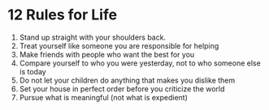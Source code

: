 # 12 Rules for Life

1. Stand up straight with your shoulders back.
2. Treat yourself like someone you are responsible for helping
3. Make friends with people who want the best for you
4. Compare yourself to who you were yesterday, not to who someone else is today
5. Do not let your children do anything that makes you dislike them
6. Set your house in perfect order before you criticize the world
7. Pursue what is meaningful (not what is expedient)
<!--stackedit_data:
eyJoaXN0b3J5IjpbMTAyNzY5NzEyN119
-->